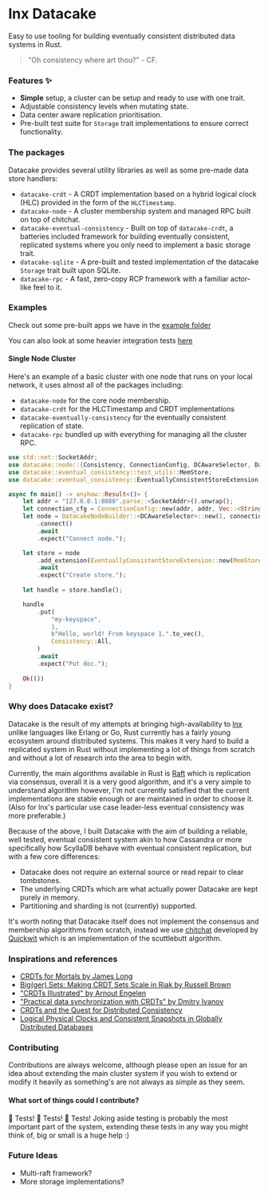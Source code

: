 # lnx Datacake
Easy to use tooling for building eventually consistent distributed data systems in Rust.

> "Oh consistency where art thou?" - CF.

### Features ✨
- **Simple** setup, a cluster can be setup and ready to use with one trait.
- Adjustable consistency levels when mutating state.
- Data center aware replication prioritisation. 
- Pre-built test suite for `Storage` trait implementations to ensure correct functionality.

### The packages
Datacake provides several utility libraries as well as some pre-made data store handlers:

- `datacake-crdt` - A CRDT implementation based on a hybrid logical clock (HLC) 
  provided in the form of the `HLCTimestamp`.
- `datacake-node` - A cluster membership system and managed RPC built on top of chitchat.
- `datacake-eventual-consistency` - Built on top of `datacake-crdt`, a batteries included framework
  for building eventually consistent, replicated systems where you only need to implement a basic
  storage trait.
- `datacake-sqlite` - A pre-built and tested implementation of the datacake `Storage` trait built 
  upon SQLite.
- `datacake-rpc` - A fast, zero-copy RCP framework with a familiar actor-like feel to it.

### Examples
Check out some pre-built apps we have in the 
[example folder](https://github.com/lnx-search/datacake/tree/main/examples)

You can also look at some heavier integration tests 
[here](https://github.com/lnx-search/datacake/tree/main/datacake-eventual-consistency/tests)

#### Single Node Cluster
Here's an example of a basic cluster with one node that runs on your local network, it uses almost all of the packages
including:

- `datacake-node` for the core node membership.
- `datacake-crdt` for the HLCTimestamp and CRDT implementations
- `datacake-eventually-consistency` for the eventually consistent replication of state.
- `datacake-rpc` bundled up with everything for managing all the cluster RPC.

```rust
use std::net::SocketAddr;
use datacake::node::{Consistency, ConnectionConfig, DCAwareSelector, DatacakeNodeBuilder};
use datacake::eventual_consistency::test_utils::MemStore;
use datacake::eventual_consistency::EventuallyConsistentStoreExtension;

async fn main() -> anyhow::Result<()> {
    let addr = "127.0.0.1:8080".parse::<SocketAddr>().unwrap();
    let connection_cfg = ConnectionConfig::new(addr, addr, Vec::<String>::new());
    let node = DatacakeNodeBuilder::<DCAwareSelector>::new(1, connection_cfg)
        .connect()
        .await
        .expect("Connect node.");

    let store = node
        .add_extension(EventuallyConsistentStoreExtension::new(MemStore::default()))
        .await
        .expect("Create store.");
    
    let handle = store.handle();

    handle
        .put(
            "my-keyspace",
            1,
            b"Hello, world! From keyspace 1.".to_vec(),
            Consistency::All,
        )
        .await
        .expect("Put doc.");
    
    Ok(())
}
```

### Why does Datacake exist?

Datacake is the result of my attempts at bringing high-availability to [lnx](https://github.com/lnx-search/lnx) 
unlike languages like Erlang or Go, Rust currently has a fairly young ecosystem around distributed
systems. This makes it very hard to build a replicated system in Rust without implementing a lot of things
from scratch and without a lot of research into the area to begin with.

Currently, the main algorithms available in Rust is [Raft](https://raft.github.io/) which is replication via
consensus, overall it is a very good algorithm, and it's a very simple to understand algorithm however,
I'm not currently satisfied that the current implementations are stable enough or are maintained in order to
choose it. (Also for lnx's particular use case leader-less eventual consistency was more preferable.)

Because of the above, I built Datacake with the aim of building a reliable, well tested, eventual consistent system
akin to how Cassandra or more specifically how ScyllaDB behave with eventual consistent replication, but with a few
core differences:

- Datacake does not require an external source or read repair to clear tombstones.
- The underlying CRDTs which are what actually power Datacake are kept purely in memory.
- Partitioning and sharding is not (currently) supported.

It's worth noting that Datacake itself does not implement the consensus and membership algorithms from scratch, instead
we use [chitchat](https://github.com/quickwit-oss/chitchat) developed by [Quickwit](https://quickwit.io/) which is an 
implementation of the scuttlebutt algorithm.

### Inspirations and references 
- [CRDTs for Mortals by James Long](https://www.youtube.com/watch?v=iEFcmfmdh2w)
- [Big(ger) Sets: Making CRDT Sets Scale in Riak by Russell Brown](https://www.youtube.com/watch?v=f20882ZSdkU)
- ["CRDTs Illustrated" by Arnout Engelen](https://www.youtube.com/watch?v=9xFfOhasiOE)
- ["Practical data synchronization with CRDTs" by Dmitry Ivanov](https://www.youtube.com/watch?v=veeWamWy8dk)
- [CRDTs and the Quest for Distributed Consistency](https://www.youtube.com/watch?v=B5NULPSiOGw)
- [Logical Physical Clocks and Consistent Snapshots in Globally Distributed Databases](https://cse.buffalo.edu/tech-reports/2014-04.pdf)

### Contributing
Contributions are always welcome, although please open an issue for an idea about extending the main cluster system
if you wish to extend or modify it heavily as something's are not always as simple as they seem.

#### What sort of things could I contribute?
🧪 Tests! 🧪 Tests! 🧪 Tests! Joking aside testing is probably the most important part of the system, extending these
tests in any way you might think of, big or small is a huge help :) 

### Future Ideas
- Multi-raft framework?
- More storage implementations?

